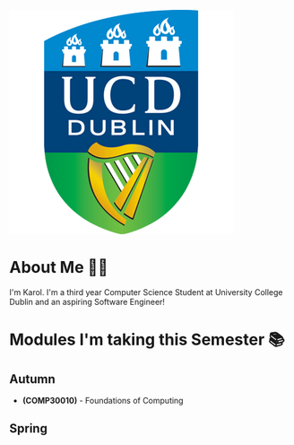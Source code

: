 ![](ucd.png)
# About Me 👨‍💻
I'm Karol. I'm a third year Computer Science Student at University College Dublin and an aspiring Software Engineer! 
# Modules I'm taking this Semester 📚
## Autumn
- **(COMP30010)** - Foundations of Computing
## Spring
